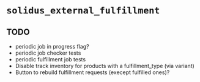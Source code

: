 # `solidus_external_fulfillment`

## TODO
* periodic job in progress flag?
* periodic job checker tests
* periodic fulfillment job tests
* Disable track inventory for products with a fulfillment_type (via variant)
* Button to rebuild fulfillment requests (execept fulfilled ones)?